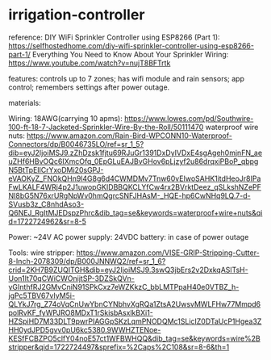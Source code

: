 # irrigation-controller

reference:
DIY WiFi Sprinkler Controller using ESP8266 (Part 1): https://selfhostedhome.com/diy-wifi-sprinkler-controller-using-esp8266-part-1/
Everything You Need to Know About Your Sprinkler Wiring: https://www.youtube.com/watch?v=nujT8BFTrtk




features: controls up to 7 zones; has wifi module and rain sensors; app control; remembers settings after power outage.

materials:

Wiring: 
18AWG(carrying 10 apms): https://www.lowes.com/pd/Southwire-100-ft-18-7-Jacketed-Sprinkler-Wire-By-the-Roll/50111470
waterproof wire nuts: https://www.amazon.com/Rain-Bird-WPCONN10-Waterproof-Connectors/dp/B0046735LO/ref=sr_1_5?dib=eyJ2IjoiMSJ9.zZhDzsk1fjtu69RJuGr1391DxDyIVDxE4sgAgeh0mjnFN_aeuZHf6HBvOQc6IXmcOfq_0EpGLuEAJBvGHov6pLjzyf2u86drqxiPBoP_qbpgN5BtTpEIlCrYxoDMi20sGPJ-eVAOKyZ_FNOkQHn9l4G8g6d4CWMDMv7Tnw60vEIwoSAHK1itdHeoJr8IPaFwLKALF4WRj4p2J1uwopGKIDBBQKCLYfCw4rx2BVrktDeez_qSLkshNZePFNI8bG5N76xrURgNpWv0hmQgrcSNFJHAsM-_HQE-hp6CwNHq9LQ.7-d-SVusb3z_C8nhdAso3-Q6NEJ_RgItMJEDspzPhrc&dib_tag=se&keywords=waterproof+wire+nuts&qid=1722724962&sr=8-5


Power:
~24V AC power supply: 
24VDC battery: in case of power outage


Tools:
wire stripper: https://www.amazon.com/VISE-GRIP-Stripping-Cutter-8-Inch-2078309/dp/B000JNNWQ2/ref=sr_1_6?crid=2KH7B9ZUQITGH&dib=eyJ2IjoiMSJ9.3swQ3jbErs2v2DxkqASlTsH-Uon1It70qCWiCWOnijtSP-3DZSkQVn-yGInthfRJ2GMvCniN91SPkCxz7eWZKkzC_bbLMTPpaH40e0VTBZ_h-jgPc5TBV67vIyM5i-QLYkJ7rg_Z74oVqCnUwYbnCYNbhvXgRQa1ZtsA2UwsvMWLFHw77Mmpd6polRvKF_fyWPJRO8MDxT1rSkisbAsxlkBXi1-HZSpiHD7M33DLT9pwrPIAGGpSKzLqmPNODQMc1SLicIZ0DTaUcP1Hgea3ZHH0ydJPD5gvv0pU6kc5380.9WWHZTENoe-KESfFCBZPO5clfY04noE57ct1WFBWHQQ&dib_tag=se&keywords=wire%2Bstripper&qid=1722724497&sprefix=%2Caps%2C108&sr=8-6&th=1


